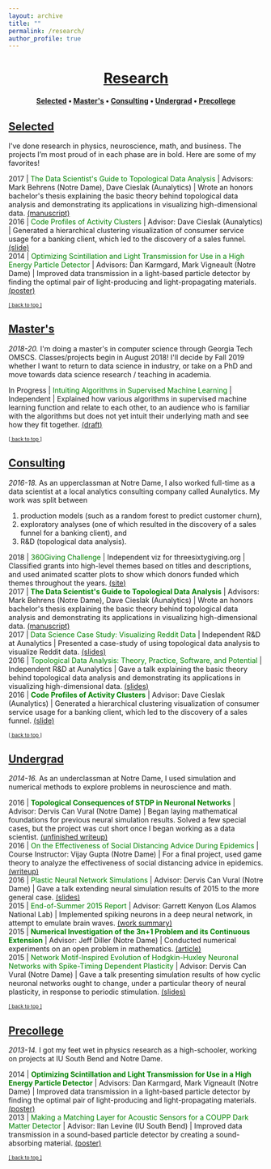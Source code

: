 ```yaml
---
layout: archive
title: ""
permalink: /research/
author_profile: true
--- 
```


# [<center>Research</center>](#top)

<center><b><font color="blue"><a href="http://www.jpskycak.com/research/#selected">Selected</a></font> • <font color="blue"><a href="http://www.jpskycak.com/research/#masters">Master's</a></font> • <font color="blue"><a href="http://www.jpskycak.com/research/#consulting">Consulting</a></font> • <font color="blue"><a href="http://www.jpskycak.com/research/#undergrad">Undergrad</a></font> • <font color="blue"><a href="http://www.jpskycak.com/research/#precollege">Precollege</a></font></b></center>

## [Selected](#selected)

I've done research in physics, neuroscience, math, and business. The projects I’m most proud of in each phase are in bold. Here are some of my favorites!

2017 | <font color="green">The Data Scientist's Guide to Topological Data Analysis</font> | Advisors: Mark Behrens (Notre Dame), Dave Cieslak (Aunalytics) | Wrote an honors bachelor's thesis explaining the basic theory behind topological data analysis and demonstrating its applications in visualizing high-dimensional data. <font color="blue"><a href="https://jpskycak.github.io/files/skycak-nd-tdathesis.pdf">(manuscript)</a></font>  
2016 | <font color="green">Code Profiles of Activity Clusters</font> | Advisor: Dave Cieslak (Aunalytics) | Generated a hierarchical clustering visualization of consumer service usage for a banking client, which led to the discovery of a sales funnel. <font color="blue"><a href="https://jpskycak.github.io/files/skycak-aunalytics-salesfunnel.pdf">(slide)</a></font>  
2014 | <font color="green">Optimizing Scintillation and Light Transmission for Use in a High Energy Particle Detector</font> | Advisors: Dan Karmgard, Mark Vigneault (Notre Dame) | Improved data transmission in a light-based particle detector by finding the optimal pair of light-producing and light-propagating materials. <font color="blue"><a href="https://jpskycak.github.io/files/skycak-nd-particledetector.pdf">(poster)</a></font>  

<font size="1" color="blue"><a href="http://www.jpskycak.com/research/#top">[ back to top ]</a></font>

## [Master's](#masters)

<i>2018-20.</i> I'm doing a master's in computer science through Georgia Tech OMSCS. Classes/projects begin in August 2018! I'll decide by Fall 2019 whether I want to return to data science in industry, or take on a PhD and move towards data science research / teaching in academia.  

In Progress | <font color="green">Intuiting Algorithms in Supervised Machine Learning</font> | Independent | Explained how various algorithms in supervised machine learning function and relate to each other, to an audience who is familiar with the algorithms but does not yet intuit their underlying math and see how they fit together. <font color="blue"><a href="https://docs.google.com/document/d/1zHOIYDTrnJjwUFwhhHZL6YvMKHQLf9djOsTi3CXzm2g/edit?usp=sharing">(draft)</a></font>  

<font size="1" color="blue"><a href="http://www.jpskycak.com/research/#top">[ back to top ]</a></font>

## [Consulting](#consulting)

<i>2016-18.</i> As an upperclassman at Notre Dame, I also worked full-time as a data scientist at a local analytics consulting company called Aunalytics. My work was split between
1. production models (such as a random forest to predict customer churn),
2. exploratory analyses (one of which resulted in the discovery of a sales funnel for a banking client), and
3. R&D (topological data analysis).  

2018 | <font color="green">360Giving Challenge</font> | Independent viz for threesixtygiving.org | Classified grants into high-level themes based on titles and descriptions, and used animated scatter plots to show which donors funded which themes throughout the years. <font color="blue"><a href="https://jpskycak.github.io/360Giving-Challenge">(site)</a></font>  
2017 | <b><font color="green">The Data Scientist's Guide to Topological Data Analysis</font></b> | Advisors: Mark Behrens (Notre Dame), Dave Cieslak (Aunalytics) | Wrote an honors bachelor's thesis explaining the basic theory behind topological data analysis and demonstrating its applications in visualizing high-dimensional data. <font color="blue"><a href="https://jpskycak.github.io/files/skycak-nd-tdathesis.pdf">(manuscript)</a></font>  
2017 | <font color="green">Data Science Case Study: Visualizing Reddit Data</font> | Independent R&D at Aunalytics | Presented a case-study of using topological data analysis to visualize Reddit data. <font color="blue"><a href="https://jpskycak.github.io/files/skycak-aunalytics-reddit.pdf">(slides)</a></font>  
2016 | <font color="green">Topological Data Analysis: Theory, Practice, Software, and Potential</font> | Independent R&D at Aunalytics | Gave a talk explaining the basic theory behind topological data analysis and demonstrating its applications in visualizing high-dimensional data. <font color="blue"><a href="https://jpskycak.github.io/files/skycak-aunalytics-tda.pdf">(slides)</a></font>  
2016 | <b><font color="green">Code Profiles of Activity Clusters</font></b> | Advisor: Dave Cieslak (Aunalytics) | Generated a hierarchical clustering visualization of consumer service usage for a banking client, which led to the discovery of a sales funnel. <font color="blue"><a href="https://jpskycak.github.io/files/skycak-aunalytics-salesfunnel.pdf">(slide)</a></font>  

<font size="1" color="blue"><a href="http://www.jpskycak.com/research/#top">[ back to top ]</a></font>

## [Undergrad](#undergrad)

<i>2014-16.</i> As an underclassman at Notre Dame, I used simulation and numerical methods to explore problems in neuroscience and math.  

2016 | <b><font color="green">Topological Consequences of STDP in Neuronal Networks</font></b> | Advisor: Dervis Can Vural (Notre Dame) | Began laying mathematical foundations for previous neural simulation results. Solved a few special cases, but the project was cut short once I began working as a data scientist. <font color="blue"><a href="https://jpskycak.github.io/files/skycak-nd-stdp2.pdf">(unfinished writeup)</a></font>  
2016 | <font color="green">On the Effectiveness of Social Distancing Advice During Epidemics</font> | Course Instructor: Vijay Gupta (Notre Dame) | For a final project, used game theory to analyze the effectiveness of social distancing advice in epidemics. <font color="blue"><a href="https://jpskycak.github.io/files/skycak-nd-gametheory.pdf">(writeup)</a></font>  
2016 | <font color="green">Plastic Neural Network Simulations</font> | Advisor: Dervis Can Vural (Notre Dame) | Gave a talk extending neural simulation results of 2015 to the more general case. <font color="blue"><a href="https://jpskycak.github.io/files/skycak-nd-stdp1.pdf">(slides)</a></font>  
2015 | <font color="green">End-of-Summer 2015 Report</font> | Advisor: Garrett Kenyon (Los Alamos National Lab) | Implemented spiking neurons in a deep neural network, in attempt to emulate brain waves. <font color="blue"><a href="https://jpskycak.github.io/files/skycak-lanl.pdf">(work summary)</a></font>  
2015 | <b><font color="green">Numerical Investigation of the 3n+1 Problem and its Continuous Extension</font></b> | Advisor: Jeff Diller (Notre Dame) | Conducted numerical experiments on an open problem in mathematics. <font color="blue"><a href="https://jpskycak.github.io/files/skycak-nd-scientia.pdf">(article)</a></font>  
2015 | <font color="green">Network Motif-Inspired Evolution of Hodgkin-Huxley Neuronal Networks with Spike-Timing Dependent Plasticity</font> | Advisor: Dervis Can Vural (Notre Dame) | Gave a talk presenting simulation results of how cyclic neuronal networks ought to change, under a particular theory of neural plasticity, in response to periodic stimulation. <font color="blue"><a href="https://jpskycak.github.io/files/skycak-nd-stdp.pdf">(slides)</a></font>  

<font size="1" color="blue"><a href="http://www.jpskycak.com/research/#top">[ back to top ]</a></font>

## [Precollege](#precollege)

<i>2013-14.</i> I got my feet wet in physics research as a high-schooler, working on projects at IU South Bend and Notre Dame.  

2014 | <b><font color="green">Optimizing Scintillation and Light Transmission for Use in a High Energy Particle Detector</font></b> | Advisors: Dan Karmgard, Mark Vigneault (Notre Dame) | Improved data transmission in a light-based particle detector by finding the optimal pair of light-producing and light-propagating materials. <font color="blue"><a href="https://jpskycak.github.io/files/skycak-nd-particledetector.pdf">(poster)</a></font>  
2013 | <font color="green">Making a Matching Layer for Acoustic Sensors for a COUPP Dark Matter Detector</font> | Advisor: Ilan Levine (IU South Bend) | Improved data transmission in a sound-based particle detector by creating a sound-absorbing material. <font color="blue"><a href="https://jpskycak.github.io/files/skycak-iusb-particledetector.pdf">(poster)</a></font>  

<font size="1" color="blue"><a href="http://www.jpskycak.com/research/#top">[ back to top ]</a></font>
